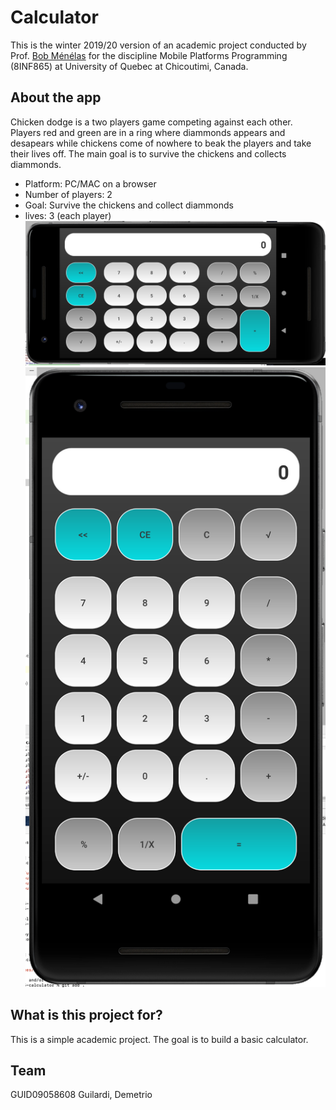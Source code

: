 # Calculator
This is the winter 2019/20 version of an academic project conducted by Prof. [Bob Ménélas](http://www.uqac.ca/portfolio/bobantoinejerrymenelas/) for the discipline Mobile Platforms Programming (8INF865) at University of Quebec at Chicoutimi, Canada.

## About the app
Chicken dodge is a two players game competing against each other. Players red and green are in a ring where diammonds appears and desapears while chickens come of nowhere to beak the players and take their lives off. The main goal is to survive the chickens and collects diammonds.
* Platform: PC/MAC on a browser
* Number of players: 2
* Goal: Survive the chickens and collect diammonds
* lives: 3 (each player)
![screenshot](/github_assets/screen_horizontal.png)
![screenshot](/github_assets/screen_vertical.png)

## What is this project for?
This is a simple academic project. The goal is to build a basic calculator.

## Team
GUID09058608 Guilardi, Demetrio